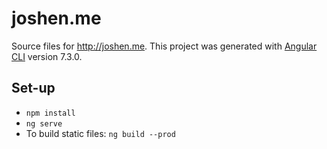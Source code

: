 # joshen.me

Source files for http://joshen.me. This project was generated with [Angular CLI](https://github.com/angular/angular-cli) version 7.3.0.

## Set-up

* `npm install`
* `ng serve`
* To build static files: `ng build --prod`
